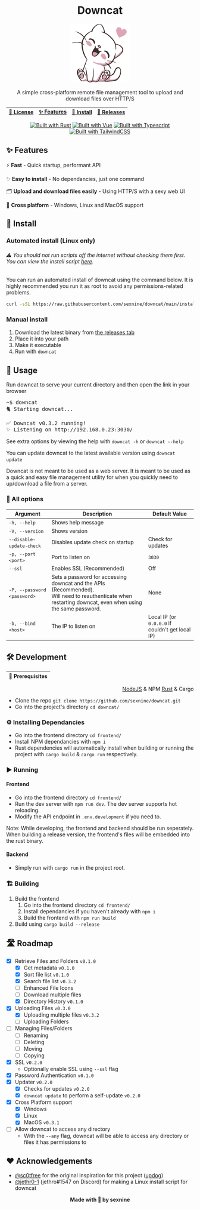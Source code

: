 <div align="center">

# Downcat

![](assets/downcat-sm.png)

A simple cross-platform remote file management tool to upload and download files over HTTP/S

[📜 License](LICENSE.md)  |  [✨ Features](#-features) | [🎉 Install](#-install) | [🎁 Releases](https://github.com/sexnine/downcat/releases)
-- | -- | -- | -- 

[![Built with Rust](https://img.shields.io/badge/-Rust-ea4800?style=for-the-badge&logo=rust&logoColor=white)](https://www.rust-lang.org/)
[![Built with Vue](https://img.shields.io/badge/-Vue-42b883?style=for-the-badge&logo=vue.js&logoColor=white)](https://vuejs.org/)
[![Built with Typescript](https://img.shields.io/badge/-Typescript-2f74c0?style=for-the-badge&logo=typescript&logoColor=white)](https://www.typescriptlang.org/)
[![Built with TailwindCSS](https://img.shields.io/badge/-Tailwind-38bdf8?style=for-the-badge&logo=tailwindcss&logoColor=white)](https://tailwindcss.com/)

</div>


## ✨ Features
⚡ **Fast** - Quick startup, performant API

✨ **Easy to install** - No dependancies, just one command

🗂 **Upload and download files easily** - Using HTTP/S with a sexy web UI

🌈 **Cross platform** - Windows, Linux and MacOS support

## 🎉 Install

### Automated install (Linux only)

###### ⚠ You should not run scripts off the internet without checking them first.  You can view the install script [here](install/downcat_linux.sh).

You can run an automated install of downcat using the command below.  It is highly recommended you run it as root to avoid any permissions-related problems.

```sh
curl -sSL https://raw.githubusercontent.com/sexnine/downcat/main/install/downcat_linux.sh | sudo bash
```

### Manual install

1. Download the latest binary from [the releases tab](https://github.com/sexnine/downcat/releases)
2. Place it into your path
3. Make it executable
4. Run with `downcat`

## 🤔 Usage

Run downcat to serve your current directory and then open the link in your browser

<pre><samp>~$ <kbd>downcat</kbd>
🐈 Starting downcat...

✅ Downcat v0.3.2 running!
✨ Listening on http://192.168.0.23:3030/
</samp></pre>

See extra options by viewing the help with `downcat -h` or `downcat --help`

You can update downcat to the latest available version using `downcat update`

Downcat is not meant to be used as a web server.  It is meant to be used as a quick and easy file management utility for when you quickly need to up/download a file from a server.

### 💎 All options
| Argument | Description | Default Value |
|    --    |     ---     |      ---      |
| `-h, --help` | Shows help message |
| `-V, --version` | Shows version |
| `--disable-update-check` | Disables update check on startup | Check for updates |
| `-p, --port <port>` | Port to listen on | `3030` |
| `--ssl` | Enables SSL (Recommended) | Off |
| `-P, --password <password>` | Sets a password for accessing downcat and the APIs (Recommended). <br> Will need to reauthenticate when restarting downcat, even when using the same password. | None |
| `-b, --bind <host>` | The IP to listen on | Local IP (or `0.0.0.0` if couldn't get local IP) |


## 🛠 Development

<div align="right">

📜 **Prerequisites** |
 -- |
[NodeJS](https://nodejs.org/) & NPM
[Rust](https://www.rust-lang.org/tools/install) & Cargo

</div>

- Clone the repo `git clone https://github.com/sexnine/downcat.git`
- Go into the project's directory `cd downcat/`
  
### ⚙ Installing Dependancies
- Go into the frontend directory `cd frontend/`
- Install NPM dependancies with `npm i`
- Rust dependencies will automatically install when building or running the project with `cargo build` & `cargo run` respectively.

### ▶ Running

#### Frontend
- Go into the frontend directory `cd frontend/`
- Run the dev server with `npm run dev`.  The dev server supports hot reloading.
- Modify the API endpoint in `.env.development` if you need to.

Note: While developing, the frontend and backend should be run seperately.  When building a release version, the frontend's files will be embedded into the rust binary.

#### Backend
- Simply run with `cargo run` in the project root.

### 🏗 Building
1. Build the frontend
   1. Go into the frontend directory `cd frontend/`
   2. Install dependancies if you haven't already with `npm i`
   3. Build the frontend with `npm run build`
2. Build using `cargo build --release`

## 🛣 Roadmap
- [x] Retrieve Files and Folders `v0.1.0`
  - [x] Get metadata `v0.1.0`
  - [x] Sort file list `v0.1.0`
  - [x] Search file list `v0.3.2`
  - [ ] Enhanced File Icons
  - [ ] Download multiple files
  - [x] Directory History `v0.1.0`
- [x] Uploading Files `v0.3.0`
  - [x] Uploading multiple files `v0.3.2`
  - [ ] Uploading Folders
- [ ] Managing Files/Folders
  - [ ] Renaming
  - [ ] Deleting
  - [ ] Moving
  - [ ] Copying
- [x] SSL `v0.2.0`
  - Optionally enable SSL using `--ssl` flag
- [x] Password Authentication `v0.1.0`
- [x] Updater `v0.2.0`
  - [x] Checks for updates `v0.2.0`
  - [x] `downcat update` to perform a self-update `v0.2.0`
- [x] Cross Platform support
  - [x] Windows
  - [x] Linux
  - [x] MacOS `v0.3.1`
- [ ] Allow downcat to access any directory
  - With the `--any` flag, downcat will be able to access any directory or files it has permissions to

## ❤ Acknowledgements
- [@sc0tfree](https://github.com/sc0tfree) for the original inspiration for this project ([updog](https://github.com/sc0tfree/updog))
- [@jethr0-1](https://github.com/jethr0-1) (jethro#1547 on Discord) for making a Linux install script for downcat

<div align="center">

  **Made with 💖 by sexnine**

</div>
